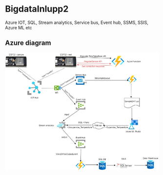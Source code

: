 # BigdataInlupp2

Azure IOT, SQL, Stream analytics, Service bus, Event hub, SSMS, SSIS, Azure ML etc

## Azure diagram

<img src="bigdataml.jpg">
